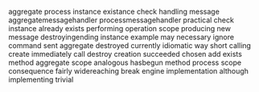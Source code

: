 aggregate process instance existance check handling message aggregatemessagehandler processmessagehandler practical check instance already exists performing operation scope producing new message destroyingending instance example may necessary ignore command sent aggregate destroyed currently idiomatic way short calling create immediately call destroy creation succeeded chosen add exists method aggregate scope analogous hasbegun method process scope consequence fairly widereaching break engine implementation although implementing trivial